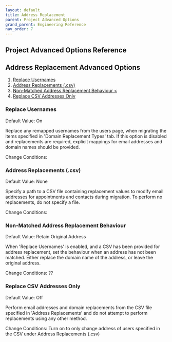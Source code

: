 ```yaml
---
layout: default
title: Address Replacement
parent: Project Advanced Options
grand_parent: Engineering Reference 
nav_order: 7
---
```


## Project Advanced Options Reference

## Address Replacement Advanced Options

1. [Replace Usernames](#replaceuser)
2. [Address Replacements (.csv)](#addreplacecsv)
3. [Non-Matched Address Replacement Behaviour <](#nonmatchreplace)
4. [Replace CSV Addresses Only](#replacecsvonly)

### Replace Usernames <a name="replaceuser"></a>
Default Value: On

Replace any remapped usernames from the users page, when migrating the items specified in 'Domain Replacement Types' tab. If this option is disabled and replacements are required, explicit mappings for email addresses and domain names should be provided.

Change Conditions: 

### Address Replacements (.csv) <a name="addreplacecsv"></a>
Default Value: None

Specify a path to a CSV file containing replacement values to modify email addresses for appointments and contacts during migration. To perform no replacements, do not specify a file.

Change Conditions: 

### Non-Matched Address Replacement Behaviour <a name="nonmatchreplace"></a>
Default Value: Retain Original Address

When 'Replace Usernames' is enabled, and a CSV has been provided for address replacement, set the behaviour when an address has not been matched. Either replace the domain name of the address, or leave the original address.

Change Conditions: ??

### Replace CSV Addresses Only <a name="replacecsvonly"></a>
Default Value: Off

Perform email addresses and domain replacements from the CSV file specified in 'Address Replacements' and do not attempt to perform replacements using any other method.

Change Conditions: Turn on to only change address of users specified in the CSV under Address Replacements (.csv)

